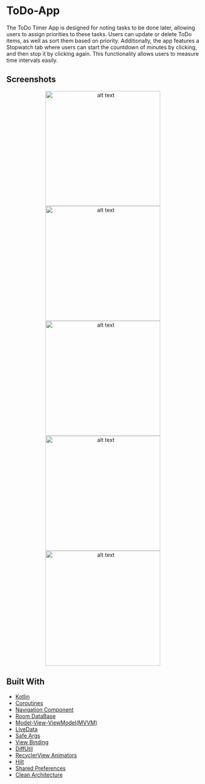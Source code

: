 # ToDo-App
The ToDo Timer App is designed for noting tasks to be done later, allowing users to assign priorities to these tasks. Users can update or delete ToDo items, as well as sort them based on priority.
Additionally, the app features a Stopwatch tab where users can start the countdown of minutes by clicking, and then stop it by clicking again. This functionality allows users to measure time intervals easily.

## Screenshots
<p align="center">

<img src="https://github.com/asgar72/ToDo-App/assets/85785487/2f195b77-9742-4763-a1ab-747615850b82" alt="alt text" width="300 ">
<img src="https://github.com/asgar72/ToDo-App/assets/85785487/41e805be-4f53-47cd-b981-bd8ac6c583fe" alt="alt text" width="300"><br>
<img src="https://github.com/asgar72/ToDo-App/assets/85785487/a5657055-b849-45b4-a472-8c4bbe38c6dd" alt="alt text" width="300 ">
<img src="https://github.com/asgar72/ToDo-App/assets/85785487/a5204760-5d59-4898-b7a9-dbb08a6f38cf" alt="alt text" width="300">
<img src="https://github.com/asgar72/ToDo-App/assets/85785487/95cf66be-1d8d-44f1-a871-792767bf8d78" alt="alt text" width="300">
</p>

## Built With

* [Kotlin](https://kotlinlang.org)
* [Coroutines](https://developer.android.com/kotlin/coroutines)
* [Navigation Component](https://developer.android.com/guide/navigation/navigation-getting-started)
* [Room DataBase](https://developer.android.com/training/data-storage/room)
* [Model-View-ViewModel(MVVM)](https://developer.android.com/topic/libraries/architecture/viewmodel)
* [LiveData](https://developer.android.com/topic/libraries/architecture/livedata)
* [Safe Args](https://www.kodeco.com/19327407-using-safe-args-with-the-android-navigation-component)
* [View Binding](https://developer.android.com/topic/libraries/view-binding)
* [DiffUtil](https://developer.android.com/reference/androidx/recyclerview/widget/DiffUtil)
* [RecyclerView Animators](https://github.com/wasabeef/recyclerview-animators)
* [Hilt](https://developer.android.com/training/dependency-injection/hilt-android)
* [Shared Preferences](https://developer.android.com/reference/android/content/SharedPreferences)
* [Clean Architecture](https://www.raywenderlich.com/3595916-clean-architecture-tutorial-for-android-getting-started)
